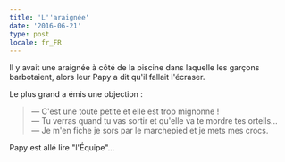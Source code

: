 ```yaml
---
title: 'L''araignée'
date: '2016-06-21'
type: post
locale: fr_FR
---
```


Il y avait une araignée à côté de la piscine dans laquelle les garçons barbotaient, alors leur Papy a dit qu'il fallait l'écraser.

<!-- more -->

Le plus grand a émis une objection :

> — C'est une toute petite et elle est trop mignonne !  
> — Tu verras quand tu vas sortir et qu'elle va te mordre tes orteils…  
> — Je m'en fiche je sors par le marchepied et je mets mes crocs.

Papy est allé lire "l'Équipe"…

